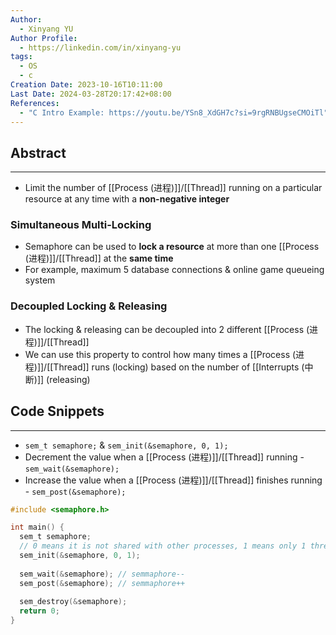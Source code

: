 ```yaml
---
Author:
  - Xinyang YU
Author Profile:
  - https://linkedin.com/in/xinyang-yu
tags:
  - OS
  - c
Creation Date: 2023-10-16T10:11:00
Last Date: 2024-03-28T20:17:42+08:00
References:
  - "C Intro Example: https://youtu.be/YSn8_XdGH7c?si=9rgRNBUgseCMOiTl"
---
```

## Abstract
---
- Limit the number of [[Process (进程)]]/[[Thread]] running on a particular resource at any time with a **non-negative integer**

### Simultaneous Multi-Locking
- Semaphore can be used to **lock a resource** at more than one [[Process (进程)]]/[[Thread]] at the **same time**
- For example, maximum 5 database connections & online game queueing system 
### Decoupled Locking & Releasing 
- The locking & releasing can be decoupled into 2 different [[Process (进程)]]/[[Thread]]
- We can use this property to control how many times a [[Process (进程)]]/[[Thread]] runs (locking) based on the number of [[Interrupts (中断)]] (releasing)

## Code Snippets
---
- `sem_t semaphore;` & `sem_init(&semaphore, 0, 1);`
- Decrement the value when a [[Process (进程)]]/[[Thread]] running - `sem_wait(&semaphore);`
- Increase the value when a [[Process (进程)]]/[[Thread]] finishes running - `sem_post(&semaphore);`
```c
#include <semaphore.h>

int main() {
  sem_t semaphore;
  // 0 means it is not shared with other processes, 1 means only 1 thread can run at a time
  sem_init(&semaphore, 0, 1);
  
  sem_wait(&semaphore); // semmaphore--
  sem_post(&semaphore); // semmaphore++
  
  sem_destroy(&semaphore);
  return 0;
}
```


